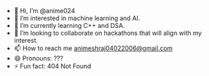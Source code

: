 - 👋 Hi, I’m @anime024
- 👀 I’m interested in machine learning and AI.
- 🌱 I’m currently learning C++ and DSA.
- 💞️ I’m looking to collaborate on hackathons that will align with my interest.
- 📫 How to reach me animeshraj04022006@gmail.com 
- 😄 Pronouns: ???
- ⚡ Fun fact: 404 Not Found

<!---
anime024/anime024 is a ✨ special ✨ repository because its `README.md` (this file) appears on your GitHub profile.
You can click the Preview link to take a look at your changes.
--->
